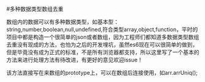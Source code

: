 #多种数据类型数组去重

数组内的数据可以有多种数据类型，如基本型：string,number,boolean,null,undefined,符合类型array,object,function，平时的项目中都是构造一个很简单的json或者数组，因为工程师们都知道多数据类型数组去重没有现成的方法，也怕为之后的开发埋坑，虽然es6现在可以很简单的做到，但是毕竟没有成为正式的标准，不是所有浏览器都支持，所以这里写了一个基本的方法来进行处理方法有待改进，有更好的意见欢迎issue！

该方法直接写在来数组的prototype上，可以在数组后连接使用，如arr.arrUniq();

